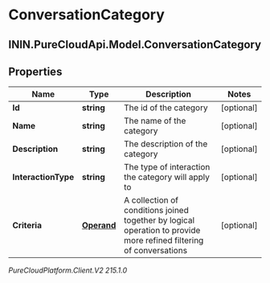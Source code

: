 # ConversationCategory

## ININ.PureCloudApi.Model.ConversationCategory

## Properties

|Name | Type | Description | Notes|
|------------ | ------------- | ------------- | -------------|
| **Id** | **string** | The id of the category | [optional] |
| **Name** | **string** | The name of the category | [optional] |
| **Description** | **string** | The description of the category | [optional] |
| **InteractionType** | **string** | The type of interaction the category will apply to | [optional] |
| **Criteria** | [**Operand**](Operand) | A collection of conditions joined together by logical operation to provide more refined filtering of conversations | [optional] |



_PureCloudPlatform.Client.V2 215.1.0_
